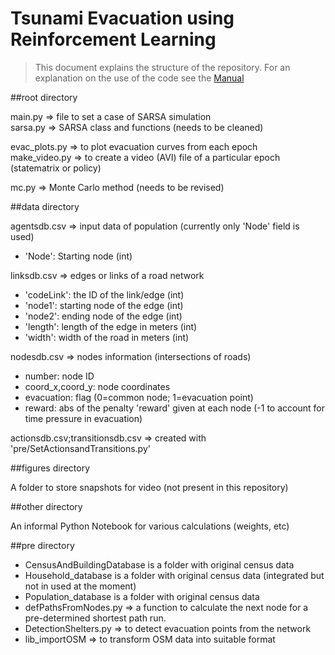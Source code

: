 # Tsunami Evacuation using Reinforcement Learning

> This document explains the structure of the repository.
> For an explanation on the use of the code see the [Manual](./Manual.md)

##root directory  

main.py => file to set a case of SARSA simulation  
sarsa.py => SARSA class and functions (needs to be cleaned)  

evac_plots.py => to plot evacuation curves from each epoch  
make_video.py => to create a video (AVI) file of a particular epoch (statematrix or policy)  

mc.py => Monte Carlo method (needs to be revised)  

##data directory

agentsdb.csv => input data of population (currently only 'Node' field is used)  
* 'Node': Starting node (int)  

linksdb.csv => edges or links of a road network  
* 'codeLink': the ID of the link/edge (int)  
* 'node1': starting node of the edge (int)  
* 'node2': ending node of the edge (int)  
* 'length': length of the edge in meters (int)  
* 'width': width of the road in meters (int)  

nodesdb.csv => nodes information (intersections of roads)  
* number: node ID  
* coord_x,coord_y: node coordinates  
* evacuation: flag (0=common node; 1=evacuation point)  
* reward: abs of the penalty 'reward' given at each node (-1 to account for time pressure in evacuation)  
    
actionsdb.csv;transitionsdb.csv => created with 'pre/SetActionsandTransitions.py'  

##figures directory

A folder to store snapshots for video (not present in this repository)

##other directory

An informal Python Notebook for various calculations (weights, etc)

##pre directory

* CensusAndBuildingDatabase is a folder with original census data  
* Household_database is a folder with original census data (integrated but not in used at the moment)  
* Population_database is a folder with original census data  
* defPathsFromNodes.py => a function to calculate the next node for a pre-determined shortest path run.  
* DetectionShelters.py => to detect evacuation points from the network  
* lib_importOSM => to transform OSM data into suitable format  

